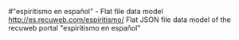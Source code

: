 #"espiritismo en español" - Flat file data model
http://es.recuweb.com/espiritismo/
Flat JSON file data model of the recuweb portal "espiritismo en español"
